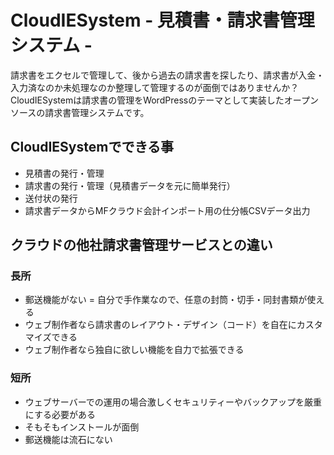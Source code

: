 # CloudIESystem - 見積書・請求書管理システム -

請求書をエクセルで管理して、後から過去の請求書を探したり、請求書が入金・入力済なのか未処理なのか整理して管理するのが面倒ではありませんか？
CloudIESystemは請求書の管理をWordPressのテーマとして実装したオープンソースの請求書管理システムです。

## CloudIESystemでできる事

* 見積書の発行・管理
* 請求書の発行・管理（見積書データを元に簡単発行）
* 送付状の発行
* 請求書データからMFクラウド会計インポート用の仕分帳CSVデータ出力

## クラウドの他社請求書管理サービスとの違い

### 長所

* 郵送機能がない = 自分で手作業なので、任意の封筒・切手・同封書類が使える
* ウェブ制作者なら請求書のレイアウト・デザイン（コード）を自在にカスタマイズできる
* ウェブ制作者なら独自に欲しい機能を自力で拡張できる

### 短所

* ウェブサーバーでの運用の場合激しくセキュリティーやバックアップを厳重にする必要がある
* そもそもインストールが面倒
* 郵送機能は流石にない
